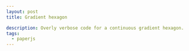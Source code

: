 ```yaml
---
layout: post
title: Gradient hexagon

description: Overly verbose code for a continuous gradient hexagon.
tags:
  - paperjs
---
```


<script type="text/paperscript" canvas="canvas-0004">
  view.element.style.backgroundColor = '#111111';

  var color = new Color('#0074d9');
  var strokeWidth = view.size.height * 0.04;

  var c = view.size.height / 3;
  var a = c/2;
  var b = Math.sin(60 * Math.PI / 180) * c;

  path = new Path.Line([0, b], [a, 0]);
  var color1 = color.clone();
  var color2 = color.clone();
  color2.hue += 60;
  var gradient = new Gradient([color1, color2]);
  path.strokeColor = new Color(gradient, [0, b], [a, 0]);
  path.strokeWidth = strokeWidth;
  path.strokeCap = 'round';

  path = new Path.Line([a, 0], [a+c, 0]);
  var color1 = color.clone();
  var color2 = color.clone();
  color1.hue += 60;
  color2.hue += 120;
  var gradient = new Gradient([color1, color2]);
  path.strokeColor = new Color(gradient, [a, 0], [a+c, 0]);
  path.strokeWidth = strokeWidth;
  path.strokeCap = 'round';

  path = new Path.Line([a+c, 0], [2*c, b]);
  var color1 = color.clone();
  var color2 = color.clone();
  color1.hue += 120;
  color2.hue += 180;
  var gradient = new Gradient([color1, color2]);
  path.strokeColor = new Color(gradient, [a+c, 0], [2*c, b]);
  path.strokeWidth = strokeWidth;
  path.strokeCap = 'round';

  path = new Path.Line([2*c, b], [a+c, 2*b]);
  var color1 = color.clone();
  var color2 = color.clone();
  color1.hue += 180;
  color2.hue += 240;
  var gradient = new Gradient([color1, color2]);
  path.strokeColor = new Color(gradient, [2*c, b], [a+c, 2*b]);
  path.strokeWidth = strokeWidth;
  path.strokeCap = 'round';

  path = new Path.Line([a+c, 2*b], [a, 2*b]);
  var color1 = color.clone();
  var color2 = color.clone();
  color1.hue += 240;
  color2.hue += 300;
  var gradient = new Gradient([color1, color2]);
  path.strokeColor = new Color(gradient, [a+c, 2*b], [a, 2*b]);
  path.strokeWidth = strokeWidth;
  path.strokeCap = 'round';

  path = new Path.Line([a, 2*b], [0, b]);
  var color1 = color.clone();
  var color2 = color.clone();
  color1.hue += 300;
  color2.hue += 360;
  var gradient = new Gradient([color1, color2]);
  path.strokeColor = new Color(gradient, [a, 2*b], [0, b]);
  path.strokeWidth = strokeWidth;
  path.strokeCap = 'round';

  project.activeLayer.position = view.center;
</script>

<canvas id="canvas-0004"></canvas>
